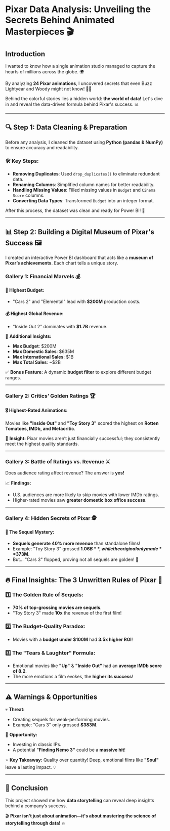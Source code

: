 # Pixar Data Analysis: Unveiling the Secrets Behind Animated Masterpieces 🎬

## Introduction
I wanted to know how a single animation studio managed to capture the hearts of millions across the globe. 🌍

By analyzing **24 Pixar animations**, I uncovered secrets that even Buzz Lightyear and Woody might not know! 🚀🤯

Behind the colorful stories lies a hidden world: **the world of data!** Let's dive in and reveal the data-driven formula behind Pixar's success. 📊

---

## 🔍 Step 1: Data Cleaning & Preparation
Before any analysis, I cleaned the dataset using **Python (pandas & NumPy)** to ensure accuracy and readability.

### 🛠 Key Steps:
- **Removing Duplicates**: Used `drop_duplicates()` to eliminate redundant data.
- **Renaming Columns**: Simplified column names for better readability.
- **Handling Missing Values**: Filled missing values in `Budget` and `Cinema Score` columns.
- **Converting Data Types**: Transformed `Budget` into an integer format.

After this process, the dataset was clean and ready for Power BI! 🚀

---

## 📊 Step 2: Building a Digital Museum of Pixar's Success 🖼️
I created an interactive Power BI dashboard that acts like a **museum of Pixar’s achievements**. Each chart tells a unique story. 

### **Gallery 1: Financial Marvels 💰**
#### 💸 Highest Budget:
- "Cars 2" and "Elemental" lead with **$200M** production costs.

#### 💰 Highest Global Revenue:
- "Inside Out 2" dominates with **$1.7B** revenue.

📌 **Additional Insights:**
- **Max Budget**: $200M
- **Max Domestic Sales**: $635M
- **Max International Sales**: $1B
- **Max Total Sales**: ~$2B

✅ **Bonus Feature:** A dynamic **budget filter** to explore different budget ranges.

---

### **Gallery 2: Critics’ Golden Ratings 🏆**
#### 🎖 Highest-Rated Animations:
Movies like **"Inside Out"** and **"Toy Story 3"** scored the highest on **Rotten Tomatoes, IMDb, and Metacritic**.

🔻 **Insight:** Pixar movies aren’t just financially successful; they consistently meet the highest quality standards.

---

### **Gallery 3: Battle of Ratings vs. Revenue ⚔**
Does audience rating affect revenue? The answer is **yes!**

📈 **Findings:**
- U.S. audiences are more likely to skip movies with lower IMDb ratings.
- Higher-rated movies saw **greater domestic box office success**.

---

### **Gallery 4: Hidden Secrets of Pixar 🕵️**
#### 👥 The Sequel Mystery:
- **Sequels generate 40% more revenue** than standalone films!
- Example: "Toy Story 3" grossed **$1.06B**, while the original only made **$373M**.
- But… "Cars 3" flopped, proving not all sequels are golden! 😬

---

## 🔥 Final Insights: The 3 Unwritten Rules of Pixar 📜

### **1️⃣ The Golden Rule of Sequels:**
- **70% of top-grossing movies are sequels**.
- "Toy Story 3" made **10x** the revenue of the first film!

### **2️⃣ The Budget-Quality Paradox:**
- Movies with a **budget under $100M** had **3.5x higher ROI**!

### **3️⃣ The "Tears & Laughter" Formula:**
- Emotional movies like **"Up"** & **"Inside Out"** had an **average IMDb score of 8.2**.
- The more emotions a film evokes, the **higher its success**!

---

## ⚠️ Warnings & Opportunities

💀 **Threat:**
- Creating sequels for weak-performing movies.
- Example: "Cars 3" only grossed **$383M**.

🤑 **Opportunity:**
- Investing in classic IPs.
- A potential **"Finding Nemo 3"** could be a **massive hit**!

⭐ **Key Takeaway:**
Quality over quantity! Deep, emotional films like **"Soul"** leave a lasting impact. 💡

---

## 🚀 Conclusion
This project showed me how **data storytelling** can reveal deep insights behind a company’s success. 

🎬 **Pixar isn't just about animation—it's about mastering the science of storytelling through data!** 🔥
